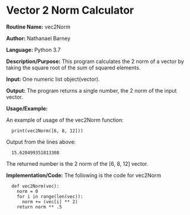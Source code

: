 # Vector 2 Norm Calculator

**Routine Name:**           vec2Norm

**Author:** Nathanael Barney

**Language:** Python 3.7

**Description/Purpose:** This program calculates the 2 norm of a vector by taking the square root of the sum of squared elements. 

**Input:** One numeric list object(vector).

**Output:** The program returns a single number, the 2 norm of the input vector.

**Usage/Example:**

An example of usage of the vec2Norm function:

      print(vec2Norm([6, 8, 12]))

Output from the lines above:

      15.620499351813308

The returned number is the 2 norm of the [6, 8, 12] vector.

**Implementation/Code:** The following is the code for vec2Norm

      def vec2Norm(vec):
        norm = 0
        for i in range(len(vec)):
          norm += (vec[i] ** 2)
        return norm ** .5

